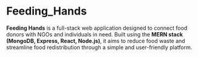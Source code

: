# Feeding_Hands
**Feeding Hands** is a full-stack web application designed to connect food donors with NGOs and individuals in need. Built using the **MERN stack (MongoDB, Express, React, Node.js)**, it aims to reduce food waste and streamline food redistribution through a simple and user-friendly platform.
